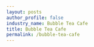 ```yaml
---
layout: posts 
author_profile: false 
industry_name: Bubble Tea Cafe
title: Bubble Tea Cafe
permalink: /bubble-tea-cafe
---
```

